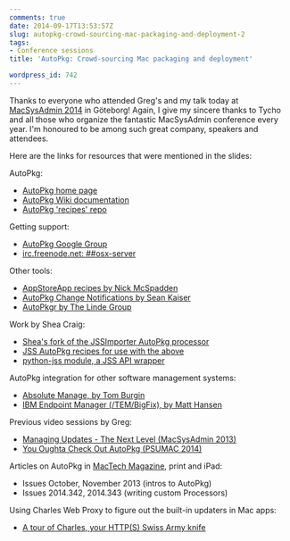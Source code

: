 ```yaml
---
comments: true
date: 2014-09-17T13:53:57Z
slug: autopkg-crowd-sourcing-mac-packaging-and-deployment-2
tags:
- Conference sessions
title: 'AutoPkg: Crowd-sourcing Mac packaging and deployment'

wordpress_id: 742
---
```


Thanks to everyone who attended Greg's and my talk today at [MacSysAdmin 2014](http://macsysadmin.se) in Göteborg! Again, I give my sincere thanks to Tycho and all those who organize the fantastic MacSysAdmin conference every year. I'm honoured to be among such great company, speakers and attendees.

Here are the links for resources that were mentioned in the slides:

AutoPkg:

  * [AutoPkg home page](http://autopkg.github.io/autopkg)
  * [AutoPkg Wiki documentation](https://github.com/autopkg/autopkg/wiki)
  * [AutoPkg 'recipes' repo](https://github.com/autopkg/recipes)

Getting support:

  * [AutoPkg Google Group](https://groups.google.com/group/autopkg-discuss)
  * [irc.freenode.net: ##osx-server](http://webchat.freenode.net/?channels=##osx-server)

Other tools:

  * [AppStoreApp recipes by Nick McSpadden](https://github.com/autopkg/nmcspadden-recipes)
  * [AutoPkg Change Notifications by Sean Kaiser](http://seankaiser.com/blog/2013/12/16/autopkg-change-notifications/)
  * [AutoPkgr by The Linde Group](https://github.com/lindegroup/autopkgr)

Work by Shea Craig:

  * [Shea's fork of the JSSImporter AutoPkg processor](https://github.com/sheagcraig/jss-autopkg-addon)
  * [JSS AutoPkg recipes for use with the above](https://github.com/sheagcraig/jss-recipes)
  * [python-jss module, a JSS API wrapper](https://github.com/sheagcraig/python-jss)

AutoPkg integration for other software management systems:

  * [Absolute Manage, by Tom Burgin](https://github.com/autopkg/autopkg/pull/93)
  * [IBM Endpoint Manager (/TEM/BigFix), by Matt Hansen](https://github.com/CLCMacTeam/AutoPkgBESEngine)

Previous video sessions by Greg:

  * [Managing Updates - The Next Level (MacSysAdmin 2013)](http://docs.macsysadmin.se/2013/video/Day2Session4.mp4)
  * [You Oughta Check Out AutoPkg (PSUMAC 2014)](https://www.youtube.com/watch?v=mqK-MAEZekI)

Articles on AutoPkg in [MacTech Magazine](http://www.mactech.com/issue-TOCs-2014), print and iPad:

  * Issues October, November 2013 (intros to AutoPkg)
  * Issues 2014.342, 2014.343 (writing custom Processors)

Using Charles Web Proxy to figure out the built-in updaters in Mac apps:

  * [A tour of Charles, your HTTP(S) Swiss Army knife](http://macops.ca/charles)

